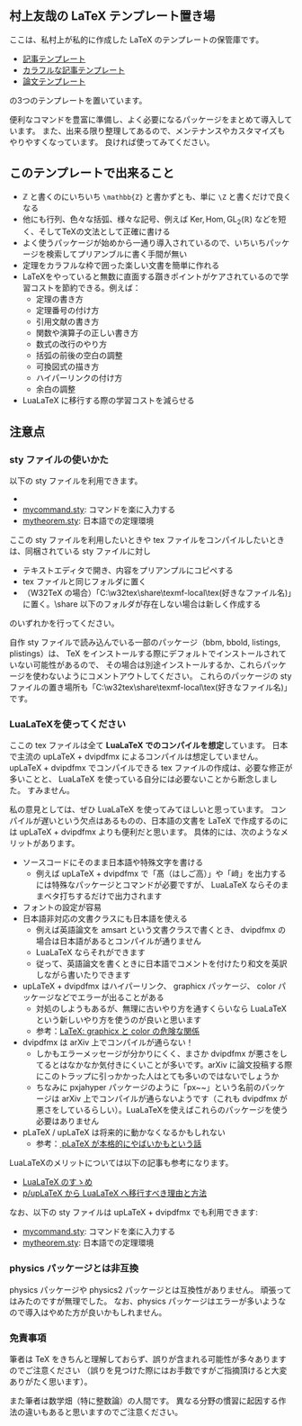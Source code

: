 ## 村上友哉の LaTeX テンプレート置き場

ここは、私村上が私的に作成した LaTeX のテンプレートの保管庫です。

* [記事テンプレート](https://github.com/YuyaMurakamiMath/My_TeX_template/blob/main/%E8%A8%98%E4%BA%8B%E3%83%86%E3%83%B3%E3%83%97%E3%83%AC%E3%83%BC%E3%83%88.pdf)
* [カラフルな記事テンプレート](https://github.com/YuyaMurakamiMath/My_TeX_template/blob/main/%E3%82%AB%E3%83%A9%E3%83%95%E3%83%AB%E3%81%AA%E8%A8%98%E4%BA%8B%E3%83%86%E3%83%B3%E3%83%97%E3%83%AC%E3%83%BC%E3%83%88.pdf)
* [論文テンプレート](https://github.com/YuyaMurakamiMath/My_TeX_template/blob/main/%E8%AB%96%E6%96%87%E3%83%86%E3%83%B3%E3%83%97%E3%83%AC%E3%83%BC%E3%83%88.pdf)

の3つのテンプレートを置いています。

便利なコマンドを豊富に準備し、よく必要になるパッケージをまとめて導入しています。
また、出来る限り整理してあるので、メンテナンスやカスタマイズもやりやすくなっています。
良ければ使ってみてください。

## このテンプレートで出来ること

* ℤ と書くのにいちいち `\mathbb{Z}` と書かずとも、単に `\Z` と書くだけで良くなる
* 他にも行列、色々な括弧、様々な記号、例えば $\mathrm{Ker}, \mathrm{Hom}, \mathrm{GL}_2(\mathbb{R})$ などを短く、そしてTeXの文法として正確に書ける
* よく使うパッケージが始めから一通り導入されているので、いちいちパッケージを検索してプリアンブルに書く手間が無い
* 定理をカラフルな枠で囲った楽しい文書を簡単に作れる
* LaTeXをやっていると無数に直面する躓きポイントがケアされているので学習コストを節約できる。例えば：
  * 定理の書き方
  * 定理番号の付け方
  * 引用文献の書き方
  * 関数や演算子の正しい書き方
  * 数式の改行のやり方
  * 括弧の前後の空白の調整
  * 可換図式の描き方
  * ハイパーリンクの付け方
  * 余白の調整
* LuaLaTeX に移行する際の学習コストを減らせる

## 注意点

### sty ファイルの使いかた

以下の sty ファイルを利用できます。

* 
* [mycommand.sty](https://github.com/YuyaMurakamiMath/My_TeX_template/blob/main/mycommand.sty): コマンドを楽に入力する
* [mytheorem.sty](https://github.com/YuyaMurakamiMath/My_TeX_template/blob/main/mytheorem.sty): 日本語での定理環境

ここの sty ファイルを利用したいときや tex ファイルをコンパイルしたいときは、同梱されている sty ファイルに対し
* テキストエディタで開き、内容をプリアンプルにコピペする
* tex ファイルと同じフォルダに置く
* （W32TeX の場合）「C:\w32tex\share\texmf-local\tex\(好きなファイル名)」に置く。\share 以下のフォルダが存在しない場合は新しく作成する

のいずれかを行ってください。

自作 sty ファイルで読み込んでいる一部のパッケージ（bbm, bbold, listings, plistings）は、 TeX をインストールする際にデフォルトでインストールされていない可能性があるので、 その場合は別途インストールするか、これらパッケージを使わないようにコメントアウトしてください。
これらのパッケージの sty ファイルの置き場所も「C:\w32tex\share\texmf-local\tex\(好きなファイル名)」です。

### LuaLaTeXを使ってください

ここの tex ファイルは全て **LuaLaTeX でのコンパイルを想定**しています。
日本で主流の upLaTeX + dvipdfmx によるコンパイルは想定していません。
upLaTeX + dvipdfmx でコンパイルできる tex ファイルの作成は、必要な修正が多いことと、 LuaLaTeX を使っている自分には必要ないことから断念しました。
すみません。

私の意見としては、ぜひ LuaLaTeX を使ってみてほしいと思っています。
コンパイルが遅いという欠点はあるものの、日本語の文書を LaTeX で作成するのには upLaTeX + dvipdfmx よりも便利だと思います。
具体的には、次のようなメリットがあります。
* ソースコードにそのまま日本語や特殊文字を書ける
  * 例えば upLaTeX + dvipdfmx で「髙（はしご高）」や「﨑」を出力するには特殊なパッケージとコマンドが必要ですが、 LuaLaTeX ならそのままベタ打ちするだけで出力されます
* フォントの設定が容易
* 日本語非対応の文書クラスにも日本語を使える
  * 例えば英語論文を amsart という文書クラスで書くとき、 dvipdfmx の場合は日本語があるとコンパイルが通りません
  * LuaLaTeX ならそれができます
  * 従って、英語論文を書くときに日本語でコメントを付けたり和文を英訳しながら書いたりできます
* upLaTeX + dvipdfmx はハイパーリンク、 graphicx パッケージ、 color パッケージなどでエラーが出ることがある
  * 対処のしようもあるが、無理に古いやり方を通すくらいなら LuaLaTeX という新しいやり方を使うのが良いと思います
  * 参考：[LaTeX: graphicx と color の危険な関係](https://qiita.com/zr_tex8r/items/442b75b452b11bee8049)
* dvipdfmx は arXiv 上でコンパイルが通らない！
  * しかもエラーメッセージが分かりにくく、まさか dvipdfmx が悪さをしてるとはなかなか気付きにくいことが多いです。arXiv に論文投稿する際にこのトラップに引っかかった人はとても多いのではないでしょうか
  * ちなみに pxjahyper パッケージのように「px~~」という名前のパッケージは arXiv 上でコンパイルが通らないようです（これも dvipdfmx が悪さをしているらしい）。LuaLaTeXを使えばこれらのパッケージを使う必要はありません
* pLaTeX / upLaTeX は将来的に動かなくなるかもしれない
  * 参考：[
pLaTeX が本格的にやばいかもという話](https://acetaminophen.hatenablog.com/entry/2021/06/18/022108)

LuaLaTeXのメリットについては以下の記事も参考になります。
* [LuaLaTeX のすゝめ](https://qiita.com/Daiji256/items/9afbfa9f822629d3b995)
* [p/upLaTeX から LuaLaTeX へ移行すべき理由と方法](https://www.metaphysica.info/2022/outdated-uplatex/)

なお、以下の sty ファイルは upLaTeX + dvipdfmx でも利用できます:
* [mycommand.sty](https://github.com/YuyaMurakamiMath/My_TeX_template/blob/main/mycommand.sty): コマンドを楽に入力する
* [mytheorem.sty](https://github.com/YuyaMurakamiMath/My_TeX_template/blob/main/mytheorem.sty): 日本語での定理環境

### physics パッケージとは非互換

physics パッケージや physics2 パッケージとは互換性がありません。
頑張ってはみたのですが無理でした。
なお、physics パッケージはエラーが多いようなので導入はやめた方が良いかもしれません。

### 免責事項

筆者は TeX をきちんと理解しておらず、誤りが含まれる可能性が多々ありますのでご注意ください
（誤りを見つけた際にはお手数ですがご指摘頂けると大変ありがたく思います）。

また筆者は数学畑（特に整数論）の人間です。 異なる分野の慣習に起因する作法の違いもあると思いますのでご注意ください。
